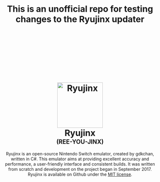 
<h1 align="center">
  <br>
  <b>This is an unofficial repo for testing changes to the Ryujinx updater</b>
  <p align="center">
    <a href="https://github.com/Kurochi51/Ryujinx-Testing/actions/workflows/Release-testing.yml">
        <img src="https://github.com/Kurochi51/Ryujinx-Testing/actions/workflows/Release-testing.yml/badge.svg"
            alt="">
    </a>
    <br>
    <br>
  </p>
  <br>
  <br>
  <br>
  <a href="https://ryujinx.org/"><img src="https://i.imgur.com/WcCj6Rt.png" alt="Ryujinx" width="150"></a>
  <br>
  <b>Ryujinx</b>
  <br>
  <sub><sup><b>(REE-YOU-JINX)</b></sup></sub>
  <br>

</h1>

<p align="center">
       Ryujinx is an open-source Nintendo Switch emulator, created by gdkchan, written in C#.
       This emulator aims at providing excellent accuracy and performance, a user-friendly interface and consistent builds.
    It was written from scratch and development on the project began in September 2017. Ryujinx is available on Github under the <a href="https://github.com/Ryujinx/Ryujinx/blob/master/LICENSE.txt" target="_blank">MIT license</a>. <br />

</p>

<h5 align="center">

</h5>

